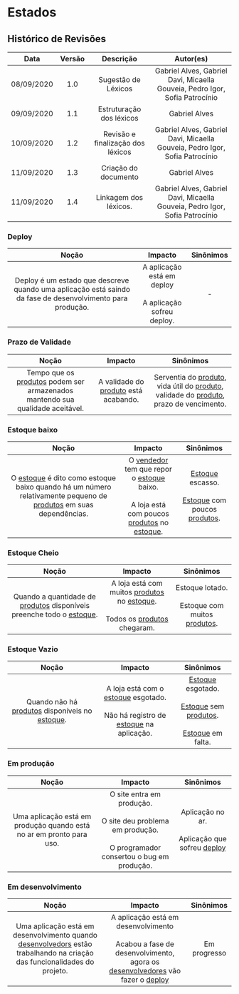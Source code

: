 # Estados

## Histórico de Revisões

|    Data    | Versão |         Descrição         |           Autor(es)            |
| :--------: | :----: | :-----------------------: | :----------------------------: |
|  08/09/2020 |  1.0   |  Sugestão de Léxicos  | Gabriel Alves, Gabriel Davi, Micaella Gouveia, Pedro Igor, Sofia Patrocínio |
| 09/09/2020 |  1.1   |  Estruturação dos léxicos  | Gabriel Alves | 
| 10/09/2020 |  1.2   |  Revisão e finalização dos léxicos | Gabriel Alves, Gabriel Davi, Micaella Gouveia, Pedro Igor, Sofia Patrocínio |
| 11/09/2020 |  1.3   |  Criação do documento | Gabriel Alves |
| 11/09/2020 |  1.4   |  Linkagem dos léxicos. | Gabriel Alves, Gabriel Davi, Micaella Gouveia, Pedro Igor, Sofia Patrocínio |

### Deploy
|   Noção   |   Impacto   |   Sinônimos    |
|  :-----:  |  :-------:  |  :---------:   |
| Deploy é um estado que descreve quando uma aplicação está saindo da fase de desenvolvimento para produção. | A aplicação está em deploy <br><br> A aplicação sofreu deploy. | - |

### Prazo de Validade
|   Noção   |   Impacto   |   Sinônimos    |
|  :-----:  |  :-------:  |  :---------:   |
| Tempo que os [produtos](Modeling/objeto?id=Produto) podem ser armazenados mantendo sua qualidade aceitável.| A validade do [produto](Modeling/objeto?id=Produto) está acabando. | Serventia do [produto](Modeling/objeto?id=Produto), vida útil do [produto](Modeling/objeto?id=Produto), validade do [produto](Modeling/objeto?id=Produto), prazo de vencimento.|

### Estoque baixo
|   Noção   |   Impacto   |   Sinônimos    |
|  :-----:  |  :-------:  |  :---------:   |
| O [estoque](Modeling/objeto?id=Estoque) é dito como estoque baixo quando há um número relativamente pequeno de [produtos](Modeling/objeto?id=Produto) em suas dependências. | O [vendedor](Modeling/objeto?id=Seller) tem que repor o [estoque](Modeling/objeto?id=Estoque) baixo. <br><br> A loja está com poucos [produtos](Modeling/objeto?id=Produto) no [estoque](Modeling/objeto?id=Estoque). | [Estoque](Modeling/objeto?id=Estoque) escasso. <br><br> [Estoque](Modeling/objeto?id=Estoque) com poucos [produtos](Modeling/objeto?id=Produto). |

### Estoque Cheio
|   Noção   |   Impacto   |   Sinônimos    |
|  :-----:  |  :-------:  |  :---------:   |
| Quando a quantidade de [produtos](Modeling/objeto?id=Produto) disponíveis preenche todo o [estoque](Modeling/objeto?id=Estoque).|A loja está com muitos [produtos](Modeling/objeto?id=Produto) no [estoque](Modeling/objeto?id=Estoque). <br><br> Todos os [produtos](Modeling/objeto?id=Produto) chegaram.| Estoque lotado. <br><br> Estoque com muitos [produtos](Modeling/objeto?id=Produto). |

### Estoque Vazio
|   Noção   |   Impacto   |   Sinônimos    |
|  :-----:  |  :-------:  |  :---------:   |
| Quando não há [produtos](Modeling/objeto?id=Produto) disponíveis no [estoque](Modeling/objeto?id=Estoque). | A loja está com o [estoque](Modeling/objeto?id=Estoque) esgotado. <br><br> Não há registro de [estoque](Modeling/objeto?id=Estoque) na aplicação. |[Estoque](Modeling/objeto?id=Estoque) esgotado. <br><br> [Estoque](Modeling/objeto?id=Estoque) sem [produtos](Modeling/objeto?id=Produto). <br><br> [Estoque](Modeling/objeto?id=Estoque) em falta. |

### Em produção
|   Noção   |   Impacto   |   Sinônimos    |
|  :-----:  |  :-------:  |  :---------:   |
| Uma aplicação está em produção quando está no ar em pronto para uso. | O site entra em produção. <br><br> O site deu problema em produção. <br><br> O programador consertou o bug em produção. | Aplicação no ar. <br><br> Aplicação que sofreu [deploy](Modeling/estado?id=Deploy)|

### Em desenvolvimento
|   Noção   |   Impacto   |   Sinônimos    |
|  :-----:  |  :-------:  |  :---------:   |
| Uma aplicação está em desenvolvimento quando [desenvolvedors](Modeling/objeto?id=Desenvolvedor) estão trabalhando na criação das funcionalidades do projeto.| A aplicação está em desenvolvimento <br><br> Acabou a fase de desenvolvimento, agora os [desenvolvedores](Modeling/objeto?id=Desenvolvedor) vão fazer o [deploy](Modeling/estado?id=Deploy)| Em progresso|